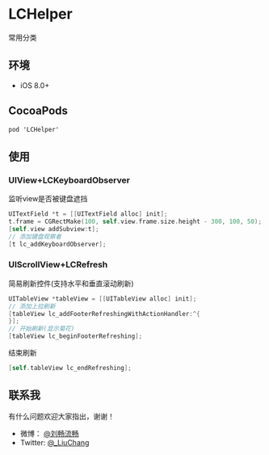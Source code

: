 # LCHelper
常用分类

## 环境

- iOS 8.0+

## CocoaPods

```objective-c
pod 'LCHelper' 
```
## 使用

### UIView+LCKeyboardObserver

监听view是否被键盘遮挡

```objective-c
UITextField *t = [[UITextField alloc] init];
t.frame = CGRectMake(100, self.view.frame.size.height - 300, 100, 50);
[self.view addSubview:t];
// 添加键盘观察者
[t lc_addKeyboardObserver];
```

### UIScrollView+LCRefresh

简易刷新控件(支持水平和垂直滚动刷新)

```objective-c
UITableView *tableView = [[UITableView alloc] init];
// 添加上拉刷新
[tableView lc_addFooterRefreshingWithActionHandler:^{
}];
// 开始刷新(显示菊花)
[tableView lc_beginFooterRefreshing];
```

结束刷新

```objective-c
[self.tableView lc_endRefreshing];
```

## 联系我

有什么问题欢迎大家指出，谢谢！

- 微博： [@刘畅流畅](http://weibo.com/liuchang712)
- Twitter: [@_LiuChang](https://twitter.com/_LiuChang)
